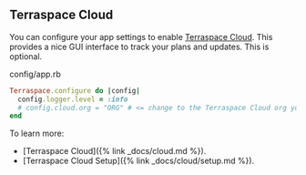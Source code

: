 ## Terraspace Cloud

You can configure your app settings to enable [Terraspace Cloud](https://blog.boltops.com/2022/06/10/terraspace-cloud/). This provides a nice GUI interface to track your plans and updates. This is optional.

config/app.rb

```ruby
Terraspace.configure do |config|
  config.logger.level = :info
  # config.cloud.org = "ORG" # <= change to the Terraspace Cloud org you've created
end
```

To learn more:

* [Terraspace Cloud]({% link _docs/cloud.md %}).
* [Terraspace Cloud Setup]({% link _docs/cloud/setup.md %}).
